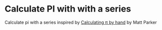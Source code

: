 # Calculate PI with with a series

Calculate pi with a series inspired by [Calculating π by hand](https://www.youtube.com/watch?v=HrRMnzANHHs) by Matt Parker
